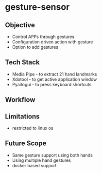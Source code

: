 # gesture-sensor

## Objective
- Control APPs through gestures
- Configuration driven action with gesture
- Option to add gestures

## Tech Stack
- Media Pipe - to extract 21 hand landmarks
- Xdotool - to get active application window
- Pyaitogui - to press keyboard shortcuts

## Workflow



## Limitations
- restricted to linux os

## Future Scope
- Same gesture support using both hands
- Using multiple hand gestures
- docker based support

